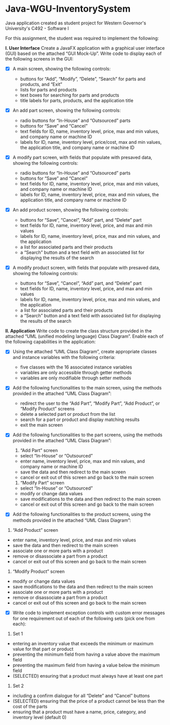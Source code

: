 # Java-WGU-InventorySystem
Java application created as student project for Western Governor's University's C492 - Software I

For this assignment, the student was required to implement the following:

**I. User Interface**
Create a JavaFX application with a graphical user interface (GUI) based on the attached “GUI Mock-Up”. Write code to display each  of the following screens in the GUI: 

- [x] A main screen, showing the following controls:
  * buttons for “Add”, “Modify”, “Delete”, “Search” for parts and products, and “Exit”
  * lists for parts and products
  * text boxes for searching for parts and products
  * title labels for parts, products, and the application title 

- [x] An add part screen, showing the following controls:
  * radio buttons for “In-House” and “Outsourced” parts
  * buttons for “Save” and “Cancel”
  * text fields for ID, name, inventory level, price, max and min values, and company name or machine ID
  * labels for ID, name, inventory level, price/cost, max and min values, the application title, and company name or machine ID
 
- [x] A modify part screen, with fields that populate with presaved data, showing the following controls:
  * radio buttons for “In-House” and “Outsourced” parts
  * buttons for “Save” and “Cancel”
  * text fields for ID, name, inventory level, price, max and min values, and company name or machine ID
  * labels for ID, name, inventory level, price, max and min values, the application title, and company name or machine ID

- [x] An add product screen, showing the following controls:
  * buttons for “Save”, “Cancel”, “Add” part, and “Delete” part
  * text fields for ID, name, inventory level, price, and max and min values
  * labels for ID, name, inventory level, price, max and min values, and the application
  * a list for associated parts and their products
  * a “Search” button and a text field with an associated list for displaying the results of the search

- [x] A modify product screen, with fields that populate with presaved data, showing the following controls:
  * buttons for “Save”, “Cancel”, “Add” part, and “Delete” part
  * text fields for ID, name, inventory level, price, and max and min values
  * labels for ID, name, inventory level, price, max and min values, and the application
  * a list for associated parts and their products
  * a “Search” button and a text field with associated list for displaying the results of the search

**II. Application**
Write code to create the class structure provided in the attached “UML (unified modeling language) Class Diagram”. Enable each  of the following capabilities in the application:
 
- [x] Using the attached “UML Class Diagram”, create appropriate classes and instance variables with the following criteria:
  * five classes with the 16 associated instance variables
  * variables are only accessible through getter methods
  * variables are only modifiable through setter methods

- [x] Add the following functionalities to the main screen, using the methods provided in the attached “UML Class Diagram”:
  * redirect the user to the “Add Part”, “Modify Part”, “Add Product”, or “Modify Product” screens
  * delete a selected part or product from the list
  * search for a part or product and display matching results
  * exit the main screen
 
- [x] Add the following functionalities to the part screens, using the methods provided in the attached “UML Class Diagram”:
  1.  “Add Part” screen
    * select “In-House” or “Outsourced”
    * enter name, inventory level, price, max and min values, and company name or machine ID
    * save the data and then redirect to the main screen
    * cancel or exit out of this screen and go back to the main screen
  1.  “Modify Part” screen
    * select “In-House” or “Outsourced”
    * modify or change data values
    * save modifications to the data and then redirect to the main screen
    * cancel or exit out of this screen and go back to the main screen

- [x] Add the following functionalities to the product screens, using the methods provided in the attached “UML Class Diagram”:
 1.  “Add Product” screen
  * enter name, inventory level, price, and max and min values
  * save the data and then redirect to the main screen
  * associate one or more parts with a product
  * remove or disassociate a part from a product
  * cancel or exit out of this screen and go back to the main screen
 1.  “Modify Product” screen
  * modify or change data values
  * save modifications to the data and then redirect to the main screen
  * associate one or more parts with a product
  * remove or disassociate a part from a product
  * cancel or exit out of this screen and go back to the main screen

- [x] Write code to implement exception controls with custom error messages for one requirement out of each of the following sets (pick one from each):
 1.  Set 1
  * entering an inventory value that exceeds the minimum or maximum value for that part or product
  * preventing the minimum field from having a value above the maximum field
  * preventing the maximum field from having a value below the minimum field
  * (SELECTED) ensuring that a product must always have at least one part
 1.  Set 2
  * including a confirm dialogue for all “Delete” and “Cancel” buttons
  * (SELECTED) ensuring that the price of a product cannot be less than the cost of the parts
  * ensuring that a product must have a name, price, category, and inventory level (default 0)
